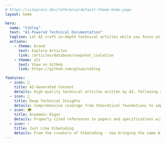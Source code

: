 ```yaml
---
# https://vitepress.dev/reference/default-theme-home-page
layout: home

hero:
  name: "Viblog"
  text: "AI-Powered Technical Documentation"
  tagline: Let AI craft in-depth technical articles while you focus on what matters
  actions:
    - theme: brand
      text: Explore Articles
      link: /articles/database/snapshot_isolation
    - theme: alt
      text: View on GitHub
      link: https://github.com/gtnao/viblog

features:
  - icon: 🤖
    title: AI-Generated Content
    details: High-quality technical articles written by AI, following strict guidelines for depth and accuracy
  - icon: 📖
    title: Deep Technical Insights
    details: Comprehensive coverage from theoretical foundations to implementation details
  - icon: 🎓
    title: Academic Rigor
    details: Properly cited references to papers and specifications with mathematical precision
  - icon: ⚡
    title: Just Like VibeCoding
    details: From the creators of VibeCoding - now bringing the same AI-powered approach to technical writing
---
```


